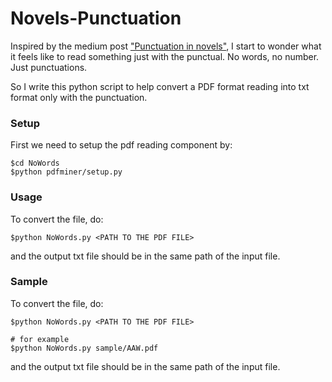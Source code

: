 # Novels-Punctuation

Inspired by the medium post ["Punctuation in novels"](https://medium.com/@neuroecology/punctuation-in-novels-8f316d542ec4#.70eq88ybg), I start to wonder what it feels like to read something just with the punctual. No words, no number. Just punctuations.

So I write this python script to help convert a PDF format reading into txt format only with the punctuation.

### Setup
First we need to setup the pdf reading component by:
```
$cd NoWords
$python pdfminer/setup.py 
```

### Usage
To convert the file, do:
```
$python NoWords.py <PATH TO THE PDF FILE> 
```
and the output txt file should be in the same path of the input file.

### Sample
To convert the file, do:
```
$python NoWords.py <PATH TO THE PDF FILE> 

# for example
$python NoWords.py sample/AAW.pdf

```
and the output txt file should be in the same path of the input file.
